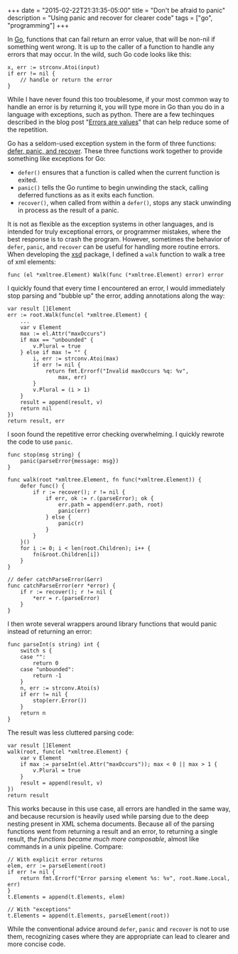 +++
date = "2015-02-22T21:31:35-05:00"
title = "Don't be afraid to panic"
description = "Using panic and recover for clearer code"
tags = ["go", "programming"]
+++

In [Go][0], functions that can fail return an error value, that
will be non-nil if something went wrong. It is up to the caller of
a function to handle any errors that may occur. In the wild, such
Go code looks like this:

	x, err := strconv.Atoi(input)
	if err != nil {
		// handle or return the error
	}

While I have never found this too troublesome, if your most common
way to handle an error is by returning it, you will type more in
Go than you do in a language with exceptions, such as python.  There
are a few techinques described in the blog post "[Errors are values][1]"
that can help reduce some of the repetition.

Go has a seldom-used exception system in the form of three functions:
[defer, panic, and recover][2]. These three functions work together
to provide something like exceptions for Go:

- `defer()` ensures that a function is called when the current
  function is exited.
- `panic()` tells the Go runtime to begin unwinding the stack,
  calling deferred functions as as it exits each function.
- `recover()`, when called from within a `defer()`, stops any
  stack unwinding in process as the result of a panic.

It is not as flexible as the exception systems in other languages,
and is intended for truly exceptional errors, or programmer mistakes,
where the best response is to crash the program. However, sometimes
the behavior of `defer`, `panic`, and `recover` can be useful for handling
more routine errors. When developing the [xsd][3] package, I defined
a `walk` function to walk a tree of xml elements:

	func (el *xmltree.Element) Walk(func (*xmltree.Element) error) error

I quickly found that every time I encountered an error, I would
immediately stop parsing and "bubble up" the error, adding annotations
along the way:
	
	var result []Element
	err := root.Walk(func(el *xmltree.Element) {
		...
		var v Element
		max := el.Attr("maxOccurs")
		if max == "unbounded" {
			v.Plural = true
		} else if max != "" {
			i, err := strconv.Atoi(max)
			if err != nil {
				return fmt.Errorf("Invalid maxOccurs %q: %v",
					max, err)
			}
			v.Plural = (i > 1)
		}
		result = append(result, v)
		return nil
	})
	return result, err

I soon found the repetitive error checking overwhelming. I quickly rewrote
the code to use `panic`.

	func stop(msg string) {
		panic(parseError{message: msg})
	}
	
	func walk(root *xmltree.Element, fn func(*xmltree.Element)) {
		defer func() {
			if r := recover(); r != nil {
				if err, ok := r.(parseError); ok {
					err.path = append(err.path, root)
					panic(err)
				} else {
					panic(r)
				}
			}
		}()
		for i := 0; i < len(root.Children); i++ {
			fn(&root.Children[i])
		}
	}
	
	// defer catchParseError(&err)
	func catchParseError(err *error) {
		if r := recover(); r != nil {
			*err = r.(parseError)
		}
	}

I then wrote several wrappers around library functions that would panic
instead of returning an error:

	func parseInt(s string) int {
		switch s {
		case "":
			return 0
		case "unbounded":
			return -1
		}
		n, err := strconv.Atoi(s)
		if err != nil {
			stop(err.Error())
		}
		return n
	}

The result was less cluttered parsing code:
	
	var result []Element
	walk(root, func(el *xmltree.Element) {
		var v Element
		if max := parseInt(el.Attr("maxOccurs")); max < 0 || max > 1 {
			v.Plural = true
		}
		result = append(result, v)
	})
	return result

This works because in this use case, all errors are handled in the
same way, and because recursion is heavily used while parsing due
to the deep nesting present in XML schema documents. Because all
of the parsing functions went from returning a result and an error,
to returning a single result, *the functions became much more
composable*, almost like commands in a unix pipeline. Compare:

	// With explicit error returns
	elem, err := parseElement(root)
	if err != nil {
		return fmt.Errorf("Error parsing element %s: %v", root.Name.Local, err)
	}
	t.Elements = append(t.Elements, elem)
	
	// With "exceptions"
	t.Elements = append(t.Elements, parseElement(root))

While the conventional advice around `defer`, `panic` and `recover`
is not to use them, recognizing cases where they are appropriate
can lead to clearer and more concise code.

[0]: http://golang.org
[1]: http://blog.golang.org/errors-are-values
[2]: http://blog.golang.org/defer-panic-and-recover
[3]: http://godoc.org/aqwari.net/xml/xsd
